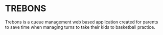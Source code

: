 <h1>TREBONS</h1>

Trebons is a queue management web based application created for parents to save time when managing turns to take their kids to basketball practice.
